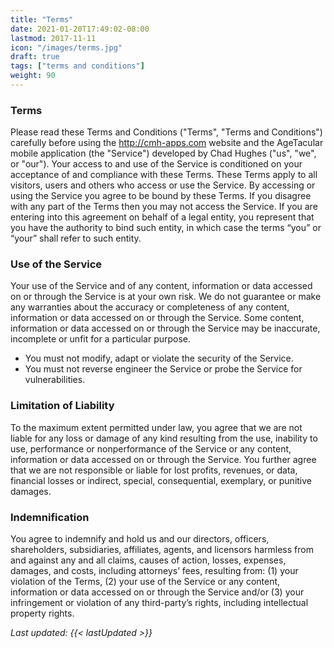 ```yaml
---
title: "Terms"
date: 2021-01-20T17:49:02-08:00
lastmod: 2017-11-11
icon: "/images/terms.jpg"
draft: true
tags: ["terms and conditions"]
weight: 90
---
```


### Terms
Please read these Terms and Conditions ("Terms", "Terms and Conditions") carefully before using the http://cmh-apps.com website and the AgeTacular mobile application (the "Service") developed by Chad Hughes ("us", "we", or "our"). Your access to and use of the Service is conditioned on your acceptance of and compliance with these Terms. These Terms apply to all visitors, users and others who access or use the Service. By accessing or using the Service you agree to be bound by these Terms. If you disagree with any part of the Terms then you may not access the Service. If you are entering into this agreement on behalf of a legal entity, you represent that you have the authority to bind such entity, in which case the terms “you” or “your” shall refer to such entity.

### Use of the Service
Your use of the Service and of any content, information or data accessed on or through the Service is at your own risk. We do not guarantee or make any warranties about the accuracy or completeness of any content, information or data accessed on or through the Service. Some content, information or data accessed on or through the Service may be inaccurate, incomplete or unfit for a particular purpose.

* You must not modify, adapt or violate the security of the Service.
* You must not reverse engineer the Service or probe the Service for vulnerabilities.

### Limitation of Liability
To the maximum extent permitted under law, you agree that we are not liable for any loss or damage of any kind resulting from the use, inability to use, performance or nonperformance of the Service or any content, information or data accessed on or through the Service. You further agree that we are not responsible or liable for lost profits, revenues, or data, financial losses or indirect, special, consequential, exemplary, or punitive damages.

### Indemnification
You agree to indemnify and hold us and our directors, officers, shareholders, subsidiaries, affiliates, agents, and licensors harmless from and against any and all claims, causes of action, losses, expenses, damages, and costs, including attorneys’ fees, resulting from: (1) your violation of the Terms, (2) your use of the Service or any content, information or data accessed on or through the Service and/or (3) your infringement or violation of any third-party’s rights, including intellectual property rights.

_Last updated: {{< lastUpdated >}}_
